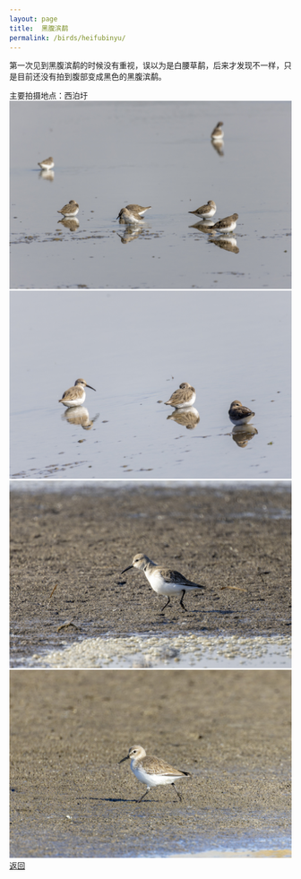 ```yaml
---
layout: page
title: 	黑腹滨鹬
permalink: /birds/heifubinyu/
---
```

第一次见到黑腹滨鹬的时候没有重视，误以为是白腰草鹬，后来才发现不一样，只是目前还没有拍到腹部变成黑色的黑腹滨鹬。

主要拍摄地点：西泊圩
![](../picture/黑腹滨鹬/0U9A3525-CR3_DxO_DeepPRIMEXD.jpg)
![](../picture/黑腹滨鹬/0U9A3530-CR3_DxO_DeepPRIMEXD.jpg)
![](../picture/黑腹滨鹬/0U9A4568-CR3_DxO_DeepPRIMEXD.jpg)
![](../picture/黑腹滨鹬/0U9A4576-CR3_DxO_DeepPRIMEXD.jpg)
[返回](../../)
